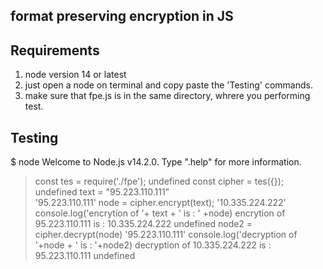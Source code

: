 ## format preserving encryption in JS

## Requirements
1. node version 14 or latest
2. just open a node on terminal and copy paste the 'Testing' commands.
3. make sure that fpe.js is in the same directory, whrere you performing test.

## Testing
$ node
Welcome to Node.js v14.2.0.
Type ".help" for more information.
> const tes = require('./fpe');
undefined
> const cipher = tes({});
undefined
> text = "95.223.110.111"  
'95.223.110.111'
> node = cipher.encrypt(text);
'10.335.224.222'
> console.log('encrytion of '+ text + ' is : ' +node)
encrytion of 95.223.110.111 is : 10.335.224.222
undefined
> node2 = cipher.decrypt(node)
'95.223.110.111'
> console.log('decryption of '+node + ' is : '+node2)
decryption of 10.335.224.222 is : 95.223.110.111
undefined



